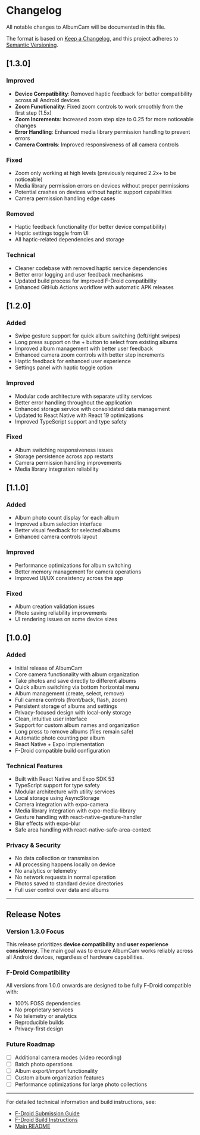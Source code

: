 # Changelog

All notable changes to AlbumCam will be documented in this file.

The format is based on [Keep a Changelog](https://keepachangelog.com/en/1.0.0/),
and this project adheres to [Semantic Versioning](https://semver.org/spec/v2.0.0.html).

## [1.3.0]

### Improved
- **Device Compatibility**: Removed haptic feedback for better compatibility across all Android devices
- **Zoom Functionality**: Fixed zoom controls to work smoothly from the first step (1.5x)
- **Zoom Increments**: Increased zoom step size to 0.25 for more noticeable changes
- **Error Handling**: Enhanced media library permission handling to prevent errors
- **Camera Controls**: Improved responsiveness of all camera controls

### Fixed
- Zoom only working at high levels (previously required 2.2x+ to be noticeable)
- Media library permission errors on devices without proper permissions
- Potential crashes on devices without haptic support capabilities
- Camera permission handling edge cases

### Removed
- Haptic feedback functionality (for better device compatibility)
- Haptic settings toggle from UI
- All haptic-related dependencies and storage

### Technical
- Cleaner codebase with removed haptic service dependencies
- Better error logging and user feedback mechanisms
- Updated build process for improved F-Droid compatibility
- Enhanced GitHub Actions workflow with automatic APK releases

## [1.2.0]

### Added
- Swipe gesture support for quick album switching (left/right swipes)
- Long press support on the + button to select from existing albums
- Improved album management with better user feedback
- Enhanced camera zoom controls with better step increments
- Haptic feedback for enhanced user experience
- Settings panel with haptic toggle option

### Improved
- Modular code architecture with separate utility services
- Better error handling throughout the application
- Enhanced storage service with consolidated data management
- Updated to React Native with React 19 optimizations
- Improved TypeScript support and type safety

### Fixed
- Album switching responsiveness issues
- Storage persistence across app restarts
- Camera permission handling improvements
- Media library integration reliability

## [1.1.0]

### Added
- Album photo count display for each album
- Improved album selection interface
- Better visual feedback for selected albums
- Enhanced camera controls layout

### Improved
- Performance optimizations for album switching
- Better memory management for camera operations
- Improved UI/UX consistency across the app

### Fixed
- Album creation validation issues
- Photo saving reliability improvements
- UI rendering issues on some device sizes

## [1.0.0]

### Added
- Initial release of AlbumCam
- Core camera functionality with album organization
- Take photos and save directly to different albums
- Quick album switching via bottom horizontal menu
- Album management (create, select, remove)
- Full camera controls (front/back, flash, zoom)
- Persistent storage of albums and settings
- Privacy-focused design with local-only storage
- Clean, intuitive user interface
- Support for custom album names and organization
- Long press to remove albums (files remain safe)
- Automatic photo counting per album
- React Native + Expo implementation
- F-Droid compatible build configuration

### Technical Features
- Built with React Native and Expo SDK 53
- TypeScript support for type safety
- Modular architecture with utility services
- Local storage using AsyncStorage
- Camera integration with expo-camera
- Media library integration with expo-media-library
- Gesture handling with react-native-gesture-handler
- Blur effects with expo-blur
- Safe area handling with react-native-safe-area-context

### Privacy & Security
- No data collection or transmission
- All processing happens locally on device
- No analytics or telemetry
- No network requests in normal operation
- Photos saved to standard device directories
- Full user control over data and albums

---

## Release Notes

### Version 1.3.0 Focus
This release prioritizes **device compatibility** and **user experience consistency**. The main goal was to ensure AlbumCam works reliably across all Android devices, regardless of hardware capabilities.

### F-Droid Compatibility
All versions from 1.0.0 onwards are designed to be fully F-Droid compatible with:
- 100% FOSS dependencies
- No proprietary services
- No telemetry or analytics
- Reproducible builds
- Privacy-first design

### Future Roadmap
- [ ] Additional camera modes (video recording)
- [ ] Batch photo operations
- [ ] Album export/import functionality
- [ ] Custom album organization features
- [ ] Performance optimizations for large photo collections

---

For detailed technical information and build instructions, see:
- [F-Droid Submission Guide](docs/FDROID-SUBMISSION.md)
- [F-Droid Build Instructions](docs/README-FDROID.md)
- [Main README](README.md)

